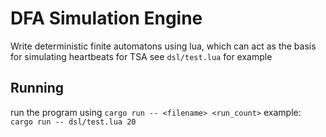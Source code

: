 # DFA Simulation Engine
Write deterministic finite automatons using lua, which can act as the basis for simulating heartbeats for TSA
see `dsl/test.lua` for example
## Running
run the program using `cargo run -- <filename> <run_count>`
example: `cargo run -- dsl/test.lua 20`
